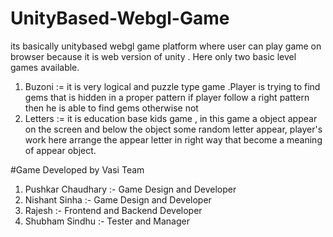 # UnityBased-Webgl-Game
its basically unitybased webgl game platform where user can play game on browser because it is web version of unity . Here only two basic level games available.
1. Buzoni := it is very logical  and puzzle type game .Player is trying to find gems that is hidden in a proper pattern
if player follow a right pattern then he is able to find gems otherwise not 
2. Letters := it is education base kids game , in this game a object appear on the screen and below the object some random letter appear,
player's work here arrange the appear letter in right way that become a meaning of appear object.


#Game Developed by Vasi Team
1. Pushkar Chaudhary :- Game Design and Developer
2. Nishant Sinha :- Game Design and Developer
3. Rajesh :- Frontend and Backend Developer
4. Shubham Sindhu :- Tester and Manager 
